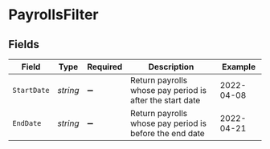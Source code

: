 # PayrollsFilter


## Fields

| Field                                                    | Type                                                     | Required                                                 | Description                                              | Example                                                  |
| -------------------------------------------------------- | -------------------------------------------------------- | -------------------------------------------------------- | -------------------------------------------------------- | -------------------------------------------------------- |
| `StartDate`                                              | *string*                                                 | :heavy_minus_sign:                                       | Return payrolls whose pay period is after the start date | 2022-04-08                                               |
| `EndDate`                                                | *string*                                                 | :heavy_minus_sign:                                       | Return payrolls whose pay period is before the end date  | 2022-04-21                                               |